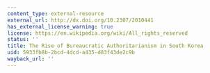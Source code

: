 ```yaml
---
content_type: external-resource
external_url: http://dx.doi.org/10.2307/2010441
has_external_license_warning: true
license: https://en.wikipedia.org/wiki/All_rights_reserved
status: ''
title: The Rise of Bureaucratic Authoritarianism in South Korea
uid: 5933fb8b-2bcd-4dcd-a435-d83f43de2c9b
wayback_url: ''
---
```

